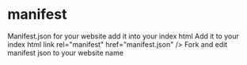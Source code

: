 # manifest
Manifest.json for your website add it into your index html
 Add it to your index html 
link rel="manifest" href="manifest.json" />
    Fork and edit manifest json to your website name
